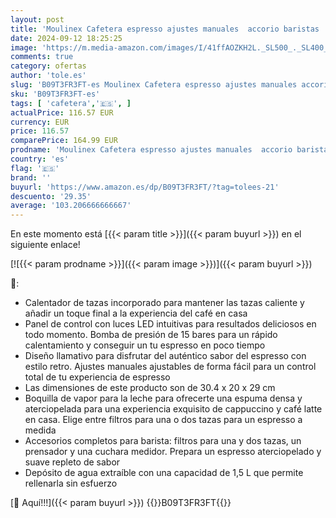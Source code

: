 ```yaml
---
layout: post
title: 'Moulinex Cafetera espresso ajustes manuales  accorio baristas  calentador tazas  blanco'
date: 2024-09-12 18:25:25
image: 'https://m.media-amazon.com/images/I/41ffAOZKH2L._SL500_._SL400_.jpg'
comments: true
category: ofertas
author: 'tole.es'
slug: 'B09T3FR3FT-es Moulinex Cafetera espresso ajustes manuales accorio...'
sku: 'B09T3FR3FT-es'
tags: [ 'cafetera','🇪🇸', ]
actualPrice: 116.57 EUR
currency: EUR
price: 116.57
comparePrice: 164.99 EUR
prodname: 'Moulinex Cafetera espresso ajustes manuales  accorio baristas  calentador tazas  blanco'
country: 'es'
flag: '🇪🇸'
brand: ''
buyurl: 'https://www.amazon.es/dp/B09T3FR3FT/?tag=tolees-21'
descuento: '29.35'
average: '103.206666666667'
---
```


En este momento está [{{< param title >}}]({{< param buyurl >}}) en el siguiente enlace!

[![{{< param prodname >}}]({{< param image >}})]({{< param buyurl >}})

🔎:

- Calentador de tazas incorporado para mantener las tazas caliente y añadir un toque final a la experiencia del café en casa
- Panel de control con luces LED intuitivas para resultados deliciosos en todo momento. Bomba de presión de 15 bares para un rápido calentamiento y conseguir un tu espresso en poco tiempo
- Diseño llamativo para disfrutar del auténtico sabor del espresso con estilo retro. Ajustes manuales ajustables de forma fácil para un control total de tu experiencia de espresso
- Las dimensiones de este producto son de 30.4 x 20 x 29 cm
- Boquilla de vapor para la leche para ofrecerte una espuma densa y aterciopelada para una experiencia exquisito de cappuccino y café latte en casa. Elige entre filtros para una o dos tazas para un espresso a medida
- Accesorios completos para barista: filtros para una y dos tazas, un prensador y una cuchara medidor. Prepara un espresso aterciopelado y suave repleto de sabor
- Depósito de agua extraíble con una capacidad de 1,5 L que permite rellenarla sin esfuerzo

[🛒 Aquí!!!]({{< param buyurl >}})
{{<world>}}B09T3FR3FT{{</world>}}
